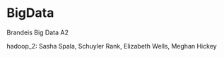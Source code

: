 # BigData
Brandeis Big Data A2

hadoop_2: Sasha Spala, Schuyler Rank, Elizabeth Wells, Meghan Hickey
